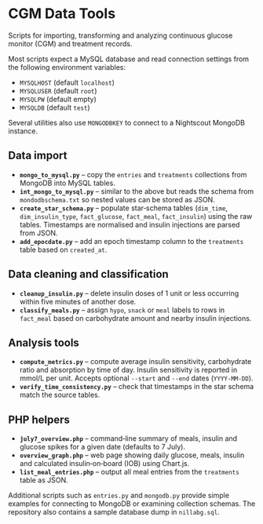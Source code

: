# CGM Data Tools

Scripts for importing, transforming and analyzing continuous glucose monitor (CGM) and treatment records.

Most scripts expect a MySQL database and read connection settings from the following environment variables:

- `MYSQLHOST` (default `localhost`)
- `MYSQLUSER` (default `root`)
- `MYSQLPW`   (default empty)
- `MYSQLDB`   (default `test`)

Several utilities also use `MONGODBKEY` to connect to a Nightscout MongoDB instance.

## Data import

- **`mongo_to_mysql.py`** – copy the `entries` and `treatments` collections from MongoDB into MySQL tables.
- **`int_mongo_to_mysql.py`** – similar to the above but reads the schema from `mondodbschema.txt` so nested values can be stored as JSON.
- **`create_star_schema.py`** – populate star‑schema tables (`dim_time`, `dim_insulin_type`, `fact_glucose`, `fact_meal`, `fact_insulin`) using the raw tables. Timestamps are normalised and insulin injections are parsed from JSON.
- **`add_epocdate.py`** – add an epoch timestamp column to the `treatments` table based on `created_at`.

## Data cleaning and classification

- **`cleanup_insulin.py`** – delete insulin doses of 1 unit or less occurring within five minutes of another dose.
- **`classify_meals.py`** – assign `hypo`, `snack` or `meal` labels to rows in `fact_meal` based on carbohydrate amount and nearby insulin injections.

## Analysis tools

- **`compute_metrics.py`** – compute average insulin sensitivity, carbohydrate ratio and absorption by time of day. Insulin sensitivity is reported in mmol/L per unit. Accepts optional `--start` and `--end` dates (`YYYY-MM-DD`).
- **`verify_time_consistency.py`** – check that timestamps in the star schema match the source tables.

## PHP helpers

- **`july7_overview.php`** – command‑line summary of meals, insulin and glucose spikes for a given date (defaults to 7 July).
- **`overview_graph.php`** – web page showing daily glucose, meals, insulin and calculated insulin‑on‑board (IOB) using Chart.js.
- **`list_meal_entries.php`** – output all meal entries from the `treatments` table as JSON.

Additional scripts such as `entries.py` and `mongodb.py` provide simple examples for connecting to MongoDB or examining collection schemas. The repository also contains a sample database dump in `nillabg.sql`.


